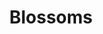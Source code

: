 ---
layout: illustration
title: Blossoms
type: photo, holga
description: Personal Photograph
alt: A double-exposure of a woman's face and cherry blossoms
large-image: rita-blossoms.jpg
small-image: rita-blossoms.jpg
size: 994x1000
---